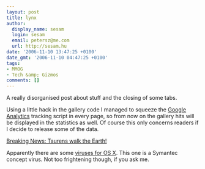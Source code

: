 ```yaml
---
layout: post
title: lynx
author:
  display_name: sesam
  login: sesam
  email: petersz@me.com
  url: http://sesam.hu
date: '2006-11-10 13:47:25 +0100'
date_gmt: '2006-11-10 04:47:25 +0100'
tags:
- MMOG
- Tech &amp; Gizmos
comments: []
---
```


A really disorganised post about stuff and the closing of some tabs.

Using a little hack in the gallery code I managed to squeeze the [Google Analytics](http://www.google.com/analytics) tracking script in every page, so from now on the gallery hits will be displayed in the statistics as well. Of course this only concerns readers if I decide to release some of the data.

[Breaking News: Taurens walk the Earth!](http://www.newscientist.com/article/dn10461-uk-scientists-ask-permission-to-create-humancow-hybrid.html)

Apparently there are some [viruses for OS X](http://www.symantec.com/security_response/print_writeup.jsp?docid=2006-110217-1331-99). This one is a Symantec concept virus. Not too frightening though, if you ask me.
